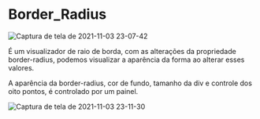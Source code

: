 # Border_Radius
![Captura de tela de 2021-11-03 23-07-42](https://user-images.githubusercontent.com/39912021/140245611-4e9d80db-188d-4806-90b5-74e762cbd30d.png)

É um visualizador de raio de borda, com as alterações da propriedade border-radius, podemos visualizar a aparência da forma ao alterar esses valores.

A aparência da border-radius, cor de fundo, tamanho da div e controle dos oito pontos, é controlado por um painel.

![Captura de tela de 2021-11-03 23-11-30](https://user-images.githubusercontent.com/39912021/140245922-b6fb4c3b-eb3d-485f-b8b8-323953e3498e.png)

